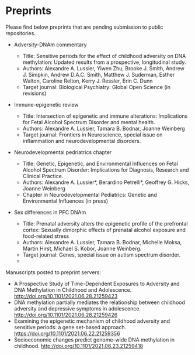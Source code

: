 # Preprints
Please find below preprints that are pending submission to public repositories.

- Adversity-DNAm commentary
	- Title: Sensitive periods for the effect of childhood adversity on DNA methylation: Updated results from a prospective, longitudinal study.
	- Authors: Alexandre A. Lussier, Yiwen Zhu, Brooke J. Smith, Andrew J. Simpkin, Andrew D.A.C. Smith, Matthew J. Suderman, Esther Walton, Caroline Relton, Kerry J. Ressler, Erin C. Dunn
	- Target journal: Biological Psychiatry: Global Open Science (in revisions)

- Immune-epigenetic review 
	- Title: Intersection of epigenetic and immune alterations: Implications for Fetal Alcohol Spectrum Disorder and mental health. 
	- Authors: Alexandre A. Lussier, Tamara B. Bodnar, Joanne Weinberg
	- Target journal: Frontiers in Neuroscience, special issue on inflammation and neurodevelopmental disorders.

- Neurodevelopmental pedriatrics chapter
	- Title: Genetic, Epigenetic, and Environmental Influences on Fetal Alcohol Spectrum Disorder: Implications for Diagnosis, Research and Clinical Practice.
	- Authors: Alexandre A. Lussier*, Berardino Petrelli*, Geoffrey G. Hicks, Joanne Weinberg
	- Chapter in Neurodevelopmental Pediatrics: Genetic and Environmental Influences (in press)

- Sex differences in PFC DNAm
	- Title: Prenatal adversity alters the epigenetic profile of the prefrontal cortex: Sexually dimorphic effects of prenatal alcohol exposure and food-related stress
	- Authors: Alexandre A. Lussier, Tamara B. Bodnar, Michelle Moksa, Martin Hirst, Michael S. Kobor, Joanne Weinberg.
	- Target journal: Genes, special issue on autism spectrum disorder. 
	- 

Manuscripts  posted to preprint servers:
- A Prospective Study of Time-Dependent Exposures to Adversity and DNA Methylation in Childhood and Adolescence. http://doi.org/10.1101/2021.06.28.21259423
- DNA methylation partially mediates the relationship between childhood adversity and depressive symptoms in adolescence. http://doi.org/10.1101/2021.06.28.21259426
- Examining the epigenetic mechanism of childhood adversity and sensitive periods: a gene set-based approach. https://doi.org/10.1101/2021.06.22.21259356
- Socioeconomic changes predict genome-wide DNA methylation in childhood. http://doi.org/10.1101/2021.06.23.21259418


